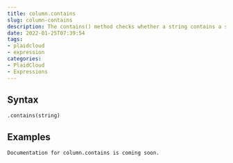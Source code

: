 ```yaml
---
title: column.contains
slug: column-contains
description: The contains() method checks whether a string contains a sequence of characters. Returns true if the characters exist and false if not
date: 2022-01-25T07:39:54
tags:
- plaidcloud
- expression
categories:
- PlaidCloud
- Expressions
---
```



## Syntax



```
.contains(string)
```


## Examples #



```
Documentation for column.contains is coming soon.
```
